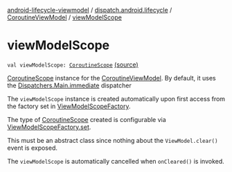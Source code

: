 [android-lifecycle-viewmodel](../../index.md) / [dispatch.android.lifecycle](../index.md) / [CoroutineViewModel](index.md) / [viewModelScope](./view-model-scope.md)

# viewModelScope

`val viewModelScope: `[`CoroutineScope`](https://kotlin.github.io/kotlinx.coroutines/kotlinx-coroutines-core/kotlinx.coroutines/-coroutine-scope/index.html) [(source)](https://github.com/RBusarow/Dispatch/tree/master/android-lifecycle-viewmodel/src/main/java/dispatch/android/lifecycle/CoroutineViewModel.kt#L51)

[CoroutineScope](https://kotlin.github.io/kotlinx.coroutines/kotlinx-coroutines-core/kotlinx.coroutines/-coroutine-scope/index.html) instance for the [CoroutineViewModel](index.md).
By default, it uses the [Dispatchers.Main.immediate](https://kotlin.github.io/kotlinx.coroutines/kotlinx-coroutines-core/kotlinx.coroutines/-main-coroutine-dispatcher/immediate.html) dispatcher

The `viewModelScope` instance is created automatically upon first access
from the factory set in [ViewModelScopeFactory](../-view-model-scope-factory/index.md).

The type of [CoroutineScope](https://kotlin.github.io/kotlinx.coroutines/kotlinx-coroutines-core/kotlinx.coroutines/-coroutine-scope/index.html) created is configurable via [ViewModelScopeFactory.set](../-view-model-scope-factory/set.md).

This must be an abstract class since nothing about the `ViewModel.clear()` event is exposed.

The `viewModelScope` is automatically cancelled when `onCleared()` is invoked.

